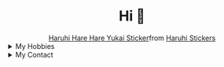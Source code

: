 <h1 align="center"> Hi 👋 </h1>
<center>
  <div class="tenor-gif-embed" data-postid="19335448" data-share-method="host" data-aspect-ratio="0.7125" data-width="100%"><a href="https://tenor.com/view/haruhi-hare-hare-yukai-cute-god-gif-19335448">Haruhi Hare Hare Yukai Sticker</a>from <a href="https://tenor.com/search/haruhi-stickers">Haruhi Stickers</a></div> <script type="text/javascript" async src="https://tenor.com/embed.js"></script>
</center>
  
<details>
<summary>
  My Hobbies
</summary>
  <br/>
  <ul>
    <li>
       Programming
    </li>
    <li>
       Training Kenjutsu
    </li>
  </ul>
</details>

<details>
<summary>
  My Contact
</summary>
  <br/>
  <ul>
    <li>
      <a href="https://facebook.com/rizal.lolicondesu">Facebook</a>
    </li>
    <li>
      <a href="https://twitter.com/Zappan10">Twitter</a>
    </li>
    <li>
      <a href="https://wa.me/+6289671149911">WhatsApp</a>
    </li>
    <li>
      <b> Mail </b>
      <ul>
        <li> xbyte00@gmail.com </li>
        <li> rizal.solehudin45@gmail.com </li>
      </ul>
    </li>
  </ul>
</details>

<!--
**zal-byte/zal-byte** is a ✨ _special_ ✨ repository because its `README.md` (this file) appears on your GitHub profile.

Here are some ideas to get you started:

- 🔭 I’m currently working on ...
- 🌱 I’m currently learning ...
- 👯 I’m looking to collaborate on ...
- 🤔 I’m looking for help with ...
- 💬 Ask me about ...
- 📫 How to reach me: ...
- 😄 Pronouns: ...
- ⚡ Fun fact: ...
-->
